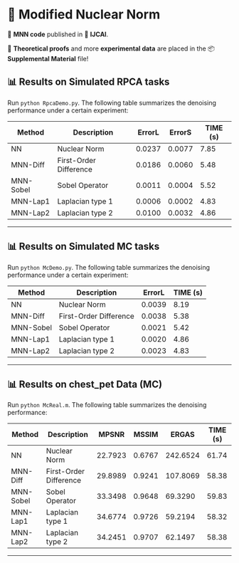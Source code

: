 # 🌈 Modified Nuclear Norm

🧠 **MNN code** published in 🏅 **IJCAI**.

📄 **Theoretical proofs** and more **experimental data** are placed in the 📦 **Supplemental Material** file!

## 📊 Results on Simulated RPCA tasks

Run `python RpcaDemo.py`. The following table summarizes the denoising performance under a certain experiment:

| Method | Description                         | ErrorL   | ErrorS   | TIME (s) |
|--------|-------------------------------------|---------|---------|----------|
| NN  | Nuclear Norm                          |  0.0237 | 0.0077  |   7.85   |
| MNN-Diff   | First-Order Difference  | 0.0186 | 0.0060  | 5.48   |
| MNN-Sobel   | Sobel Operator | 0.0011 | 0.0004  |  5.52   |
| MNN-Lap1    | Laplacian type 1   | 0.0006 | 0.0002  |  4.83   |
| MNN-Lap2    | Laplacian type 2   | 0.0100 | 0.0032  | 4.86   |

---

## 📊 Results on Simulated MC tasks

Run `python McDemo.py`. The following table summarizes the denoising performance under a certain experiment:

| Method | Description                         | ErrorL   |TIME (s) |
|--------|-------------------------------------|---------|-----------|
| NN  | Nuclear Norm                          |  0.0039 |   8.19   |
| MNN-Diff   | First-Order Difference  | 0.0038 |5.38   |
| MNN-Sobel   | Sobel Operator | 0.0021 |   5.42   |
| MNN-Lap1    | Laplacian type 1   | 0.0020 |  4.86   |
| MNN-Lap2    | Laplacian type 2   | 0.0023 |  4.83   |

---

## 📊 Results on chest_pet Data (MC)

Run `python McReal.m`. The following table summarizes the denoising performance:

| Method | Description                         | MPSNR   | MSSIM   | ERGAS   | TIME (s) |
|--------|-------------------------------------|---------|---------|---------|----------|
| NN  | Nuclear Norm                           |  22.7923 | 0.6767  | 242.6524 |   61.74   |
| MNN-Diff    | First-Order Difference                 | 29.8989 | 0.9241  |  107.8069 |  58.38   |
| MNN-Sobel   | Sobel Operator | 33.3498 | 0.9648  |  69.3290 |  59.83   |
| MNN-Lap1    | Laplacian type 1          | 34.6774 | 0.9726  |  59.2194 |  58.32   |
| MNN-Lap2    | Laplacian type 2   | 34.2451 | 0.9707  |  62.1497 | 58.38   |

---

